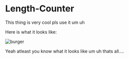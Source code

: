 # Length-Counter
This thing is very cool pls use it um uh 

Here is what it looks like:

![burger](https://user-images.githubusercontent.com/95536563/152091008-f8a18281-83c5-4866-8ea0-63b05c914646.png)


Yeah atleast you know what it looks like um uh thats all....

